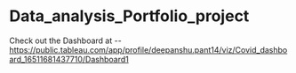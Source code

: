 # Data_analysis_Portfolio_project
Check out the Dashboard at -- https://public.tableau.com/app/profile/deepanshu.pant14/viz/Covid_dashboard_16511681437710/Dashboard1
